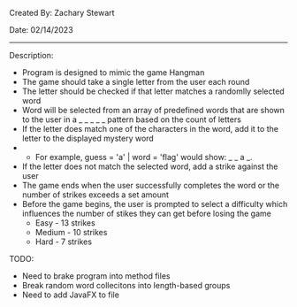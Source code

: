 Created By: Zachary Stewart

Date: 02/14/2023

---

Description:
- Program is designed to mimic the game Hangman
- The game should take a single letter from the user each round
- The letter should be checked if that letter matches a randomlly selected word
- Word will be selected from an array of predefined words that are shown to the user in a _ _ _ _ _ pattern based on the count of letters
- If the letter does match one of the characters in the word, add it to the letter to the displayed mystery word
- - For example, guess = 'a' | word = 'flag' would show: _ _ a _.
- If the letter does not match the selected word, add a strike against the user
- The game ends when the user successfully completes the word or the number of strikes exceeds a set amount
- Before the game begins, the user is prompted to select a difficulty which influences the number of stikes they can get before losing the game
  - Easy - 13 strikes
  - Medium - 10 strikes
  - Hard - 7 strikes

TODO:
 * Need to brake program into method files
 * Break random word collecitons into length-based groups
 * Need to add JavaFX to file